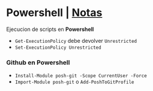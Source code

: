 # Powershell | [Notas](../Readme.md)
Ejecucion de scripts en **Powershell**

- `Get-ExecutionPolicy` debe devolver `Unrestricted`
- `Set-ExecutionPolicy Unrestricted`
### Github en **Powershell**
* `Install-Module posh-git -Scope CurrentUser -Force`
* `Import-Module posh-git` o `Add-PoshToGitProfile`

